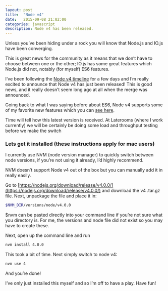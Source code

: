 ```yaml
---
layout: post
title:  "Node v4"
date:   2015-09-08 21:02:00
categories: javascript
description: Node v4 has been released.
---
```


<p class="lead">Unless you’ve been hiding under a rock you will know that Node.js and IO.js have been converging.</p>

This is great news for the community as it means that we don’t have to choose between one or the other; IO.js has some great features which Node.js did not, notably (for myself) ES6 features.

I’ve been following the [Node v4 timeline](https://github.com/nodejs/node/issues/2522) for a few days and I’m really excited to announce that Node v4 has just been released! This is good news, and it really doesn’t seem long ago at all when the merge was announced.

Going back to what I was saying before about ES6, Node v4 supports some of my favorite new features which you can [see here](https://nodejs.org/en/docs/es6/).

Time will tell how this latest version is received. At Laterooms (where I work currently) we will be certainly be doing some load and throughput testing before we make the switch

### Lets get it installed (these instructions apply for mac users)

I currently use NVM (node version manager) to quickly switch between node versions, if you’re not using it already, I’d highly recommend.

NVM doesn’t support Node v4 out of the box but you can manually add it in really easily.

Go to [https://nodejs.org/download/release/v4.0.0/](https://nodejs.org/download/release/v4.0.0/) and download the v4 .tar.gz file. Next, unpackage the file and place it in:

```bash
$NVM_DIR/versions/node/v4.0.0
```

$nvm can be pasted directly into your command line if you’re not sure what you directory is. For me, the versions and node file did not exist so you may have to create these.

Next, open up the command line and run

```bash
nvm install 4.0.0
```

This took a bit of time. Next simply switch to node v4:

```bash
nvm use 4
```

And you’re done!

I’ve only just installed this myself and so I’m off to have a play. Have fun!
